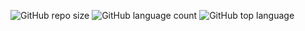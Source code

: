![GitHub repo size](https://img.shields.io/github/repo-size/techgrounds/techgrounds-kaman) ![GitHub language count](https://img.shields.io/github/languages/count/techgrounds/techgrounds-kaman) 
![GitHub top language](https://img.shields.io/github/languages/top/techgrounds/techgrounds-kaman?labelColor=red)
